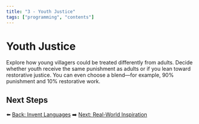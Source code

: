 ```yaml
---
title: "3 - Youth Justice"
tags: ["programming", "contents"]
---
```

# Youth Justice

Explore how young villagers could be treated differently from adults. Decide whether youth receive the same punishment as adults or if you lean toward restorative justice. You can even choose a blend—for example, 90% punishment and 10% restorative work.

## Next Steps

⬅️ [Back: Invent Languages](/sustainability_lab/Day-6/01_languages)
➡️ [Next: Real-World Inspiration](/sustainability_lab/Day-6/03_real_world)

